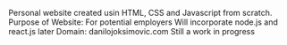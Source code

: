 Personal website created usin HTML, CSS and Javascript from scratch.
Purpose of Website: For potential employers
Will incorporate node.js and react.js later
Domain: danilojoksimovic.com
Still a work in progress
